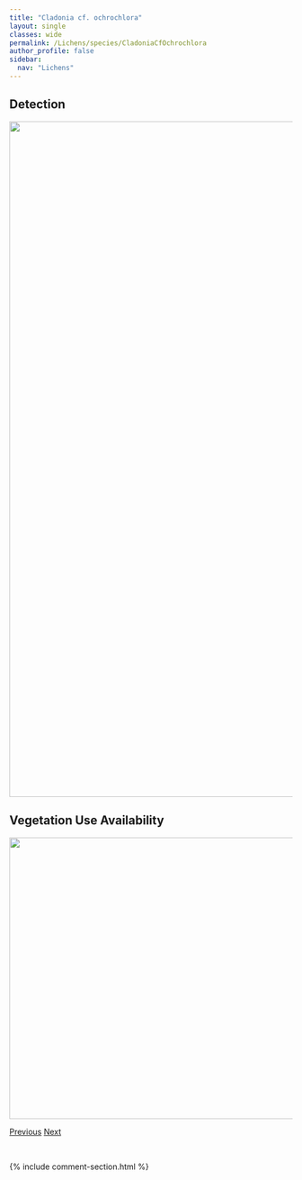 ```yaml
---
title: "Cladonia cf. ochrochlora"
layout: single
classes: wide
permalink: /Lichens/species/CladoniaCfOchrochlora
author_profile: false
sidebar:
  nav: "Lichens"
---
```


<h2>Detection</h2>

<a href="https://drive.google.com/uc?export=view&id=1nHEeauNvT9ynw71v2kfV2duW5kNQVbdx">
<img src="https://drive.google.com/uc?export=view&id=1nHEeauNvT9ynw71v2kfV2duW5kNQVbdx" height = "1200" width = "800">
</a>


<h2>Vegetation Use Availability</h2>

<a href="https://drive.google.com/uc?export=view&id=1OwexY9ts2NuRZi_B2en_3P8W6PuzEO9x">
<img src="https://drive.google.com/uc?export=view&id=1OwexY9ts2NuRZi_B2en_3P8W6PuzEO9x" height = "500" width = "1000">
</a>


<a href="/DevelopmentWebsite/Lichens/species/CladoniaCenotea" class="pagination--pager" title="Cladonia cenotea">Previous</a> <a href="/DevelopmentWebsite/Lichens/species/CladoniaCfProlifica" class="pagination--pager" title="Cladonia cf. prolifica">Next</a>

<p>&nbsp;</p>

{% include comment-section.html %}
